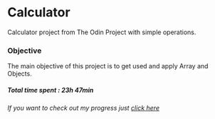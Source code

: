 # Calculator

Calculator project from The Odin Project with simple operations.

### Objective

The main objective of this project is to get used and apply
Array and Objects.

#####  Total time spent : 23h 47min

###### If you want to check out my progress just [click here](https://medium.com/series/a-journey-to-become-a-full-stack-web-developer-56dc0b4865a3)